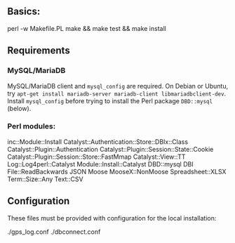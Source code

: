 ## Basics:

   perl -w Makefile.PL
   make && make test && make install
   
## Requirements

### MySQL/MariaDB

MySQL/MariaDB client and `mysql_config` are required.  On Debian or Ubuntu, try `apt-get install mariadb-server mariadb-client libmariadbclient-dev`.
Install `mysql_config` before trying to install the Perl package `DBD::mysql` (below).

### Perl modules:

   inc::Module::Install
   Catalyst::Authentication::Store::DBIx::Class
   Catalyst::Plugin::Authentication
   Catalyst::Plugin::Session::State::Cookie
   Catalyst::Plugin::Session::Store::FastMmap
   Catalyst::View::TT
   Log::Log4perl::Catalyst
   Module::Install::Catalyst
   DBD::mysql
   DBI
   File::ReadBackwards
   JSON
   Moose
   MooseX::NonMoose
   Spreadsheet::XLSX
   Term::Size::Any
   Text::CSV

## Configuration

These files must be provided with configuration for the local installation:

   ./gps_log.conf
   ./dbconnect.conf
